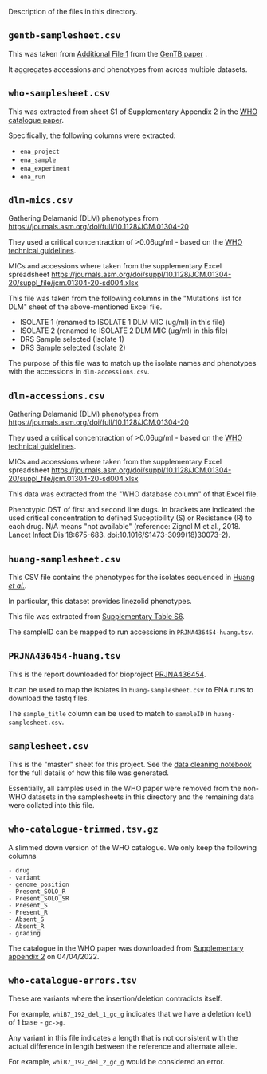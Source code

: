 Description of the files in this directory.

## `gentb-samplesheet.csv`

This was taken
from [Additional File 1](https://genomemedicine.biomedcentral.com/articles/10.1186/s13073-021-00953-4#MOESM1)
from
the [GenTB paper](https://genomemedicine.biomedcentral.com/articles/10.1186/s13073-021-00953-4)
.

It aggregates accessions and phenotypes from across multiple datasets.

## `who-samplesheet.csv`

This was extracted from sheet S1 of Supplementary Appendix 2 in
the [WHO catalogue paper](https://doi.org/10.1016/S2666-5247(21)00301-3).

Specifically, the following columns were extracted:

- `ena_project`
- `ena_sample`
- `ena_experiment`
- `ena_run`

## `dlm-mics.csv`

Gathering Delamanid (DLM) phenotypes from https://journals.asm.org/doi/full/10.1128/JCM.01304-20

They used a critical concentraction of >0.06μg/ml - based on the [WHO technical guidelines](https://apps.who.int/iris/bitstream/handle/10665/260470/WHO-CDS-TB-2018.5-eng.pdf).

MICs and accessions where taken from the supplementary Excel spreadsheet https://journals.asm.org/doi/suppl/10.1128/JCM.01304-20/suppl_file/jcm.01304-20-sd004.xlsx

This file was taken from the following columns in the "Mutations list for DLM" sheet of the above-mentioned Excel file.
- ISOLATE 1 (renamed to ISOLATE 1 DLM MIC (ug/ml) in this file)
- ISOLATE 2 (renamed to ISOLATE 2 DLM MIC (ug/ml) in this file)
- DRS Sample selected (Isolate 1)
- DRS Sample selected (Isolate 2)

The purpose of this file was to match up the isolate names and phenotypes with the accessions in `dlm-accessions.csv`.

## `dlm-accessions.csv`

Gathering Delamanid (DLM) phenotypes from https://journals.asm.org/doi/full/10.1128/JCM.01304-20

They used a critical concentraction of >0.06μg/ml - based on the [WHO technical guidelines](https://apps.who.int/iris/bitstream/handle/10665/260470/WHO-CDS-TB-2018.5-eng.pdf).

MICs and accessions where taken from the supplementary Excel spreadsheet https://journals.asm.org/doi/suppl/10.1128/JCM.01304-20/suppl_file/jcm.01304-20-sd004.xlsx

This data was extracted from the "WHO database column" of that Excel file.

Phenotypic DST of first and second line dugs. In brackets are indicated the used critical concentration to defined Suceptibility (S) or Resistance (R) to each drug. N/A means "not available" (reference: Zignol M et al., 2018. Lancet Infect Dis 18:675-683. doi:10.1016/S1473-3099(18)30073-2).

## `huang-samplesheet.csv`

This CSV file contains the phenotypes for the isolates sequenced in [Huang *et al.*](https://doi.org/10.1093/cid/ciy883).

In particular, this dataset provides linezolid phenotypes.  

This file was extracted from [Supplementary Table S6](https://oup.silverchair-cdn.com/oup/backfile/Content_public/Journal/cid/69/3/10.1093_cid_ciy883/1/ciy883_suppl_supplementary_table_s6.docx?Expires=1652148910&Signature=D7iy~iS4ZXFMCAifGgjnpD-OslN6pINjGYhFbqx1RI2unpvW9gaZ2CkiwXLd3cBagIABut8U4qKOXY11mOVw9LMZohqZNtkibKuu7SFgBJ-c2vMz9h10GNKHj5Ya98dg6AT7IPVsTk77OHopWoFsE6JlgbeCPIlH4i-kqBpPVQi~0fqr~hPmvO8Q6PolApyyi6W9hpuzejXT7cRipy1UH69AY7E1upLmVcsWqBnxptVDon3SwiuAoiGq3KrPIvX54vOJUfkTJ9S6uhg6Q-wJDnEb1DhoNtNRfTXmtuNqFrMBUwieDNhS9e0Jt985tMGFzrBQupjFZ7EIOa88FyZ3bA__&Key-Pair-Id=APKAIE5G5CRDK6RD3PGA).

The sampleID can be mapped to run accessions in `PRJNA436454-huang.tsv`.

## `PRJNA436454-huang.tsv`

This is the report downloaded for bioproject [PRJNA436454](https://www.ebi.ac.uk/ena/browser/view/PRJNA436454).

It can be used to map the isolates in `huang-samplesheet.csv` to ENA runs to download the fastq files.

The `sample_title` column can be used to match to `sampleID` in `huang-samplesheet.csv`.

## `samplesheet.csv`

This is the "master" sheet for this project. See
the [data cleaning notebook](../workflow/notebooks/data-cleaning.ipynb) for the full
details of how this file was generated.

Essentially, all samples used in the WHO paper were removed from the non-WHO datasets in
the samplesheets in this directory and the remaining data were collated into this file.

## `who-catalogue-trimmed.tsv.gz`

A slimmed down version of the WHO catalogue. We only keep the following columns

    - drug
    - variant
    - genome_position
    - Present_SOLO_R
    - Present_SOLO_SR
    - Present_S
    - Present_R
    - Absent_S
    - Absent_R
    - grading

The catalogue in the WHO paper was downloaded from [Supplementary appendix 2](https://www.thelancet.com/cms/10.1016/S2666-5247(21)00301-3/attachment/77fc876a-afad-4c17-856e-6cc0d5951c29/mmc2.xlsx) on 04/04/2022.

## `who-catalogue-errors.tsv`

These are variants where the insertion/deletion contradicts itself.

For example, `whiB7_192_del_1_gc_g` indicates that we have a deletion (`del`) of 1 base - `gc->g`. 

Any variant in this file indicates a length that is not consistent with the actual difference in length between the reference and alternate allele.

For example, `whiB7_192_del_2_gc_g` would be considered an error.